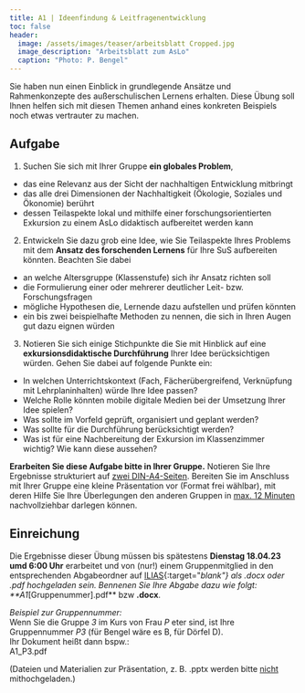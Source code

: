 ```yaml
---
title: A1 | Ideenfindung & Leitfragenentwicklung 
toc: false
header:
  image: /assets/images/teaser/arbeitsblatt Cropped.jpg
  image_description: "Arbeitsblatt zum AsLo"
  caption: "Photo: P. Bengel"
---
```


Sie haben nun einen Einblick in grundlegende Ansätze und Rahmenkonzepte des außerschulischen Lernens erhalten. 
Diese Übung soll Ihnen helfen sich mit diesen Themen anhand eines konkreten Beispiels noch etwas vertrauter zu machen. 
<!--more-->

## Aufgabe
1. Suchen Sie sich mit Ihrer Gruppe **ein globales Problem**,
* das eine Relevanz aus der Sicht der nachhaltigen Entwicklung mitbringt
* das alle drei Dimensionen der Nachhaltigkeit (Ökologie, Soziales und Ökonomie) berührt
* dessen Teilaspekte lokal und mithilfe einer forschungsorientierten Exkursion zu einem AsLo didaktisch aufbereitet werden kann
2. Entwickeln Sie dazu grob eine Idee, wie Sie Teilaspekte Ihres Problems mit dem **Ansatz des forschenden Lernens** für Ihre SuS aufbereiten könnten. Beachten Sie dabei
* an welche Altersgruppe (Klassenstufe) sich ihr Ansatz richten soll
* die Formulierung einer oder mehrerer deutlicher Leit- bzw. Forschungsfragen
* mögliche Hypothesen die, Lernende dazu aufstellen und prüfen könnten
* ein bis zwei beispielhafte Methoden zu nennen, die sich in Ihren Augen gut dazu eignen würden
3. Notieren Sie sich einige Stichpunkte die Sie mit Hinblick auf eine **exkursionsdidaktische Durchführung** Ihrer Idee berücksichtigen würden. Gehen Sie dabei auf folgende Punkte ein:
* In welchen Unterrichtskontext (Fach, Fächerübergreifend, Verknüpfung mit Lehrplaninhalten) würde Ihre Idee passen?
* Welche Rolle könnten mobile digitale Medien bei der Umsetzung Ihrer Idee spielen?
* Was sollte im Vorfeld geprüft, organisiert und geplant werden?
* Was sollte für die Durchführung berücksichtigt werden?
* Was ist für eine Nachbereitung der Exkursion im Klassenzimmer wichtig? Wie kann diese aussehen?

**Erarbeiten Sie diese Aufgabe bitte in Ihrer Gruppe.** 
Notieren Sie Ihre Ergebnisse strukturiert auf <u>zwei DIN-A4-Seiten</u>. Bereiten Sie im Anschluss mit Ihrer Gruppe eine kleine Präsentation vor (Format frei wählbar), mit deren Hilfe Sie Ihre Überlegungen den anderen Gruppen in <u>max. 12 Minuten</U> nachvollziehbar darlegen können. 

## Einreichung
Die Ergebnisse dieser Übung müssen bis spätestens **Dienstag 18.04.23 umd 6:00 Uhr** erarbeitet und von (nur!) einem Gruppenmitglied in den entsprechenden Abgabeordner auf [ILIAS](https://ilias.uni-marburg.de/goto.php?target=crs_2862848&client_id=UNIMR){:target="_blank"} als .docx oder .pdf hochgeladen sein.
Bennenen Sie Ihre Abgabe dazu wie folgt: **A1_[Gruppenummer].pdf** bzw **.docx**.<br>
 
_Beispiel zur Gruppennummer:_<br> 
Wenn Sie die Gruppe _3_ im Kurs von Frau _P_ eter sind, ist Ihre Gruppennummer _P3_ (für Bengel wäre es B, für Dörfel D).<br> 
Ihr Dokument heißt dann bspw.:<br>
 A1_P3.pdf

(Dateien und Materialien zur Präsentation, z. B. .pptx werden bitte <u>nicht</u> mithochgeladen.)





 












